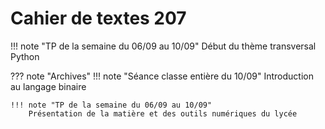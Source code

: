 # Cahier de textes 207

!!! note "TP de la semaine du 06/09 au 10/09"
    Début du thème transversal Python


??? note "Archives"
    !!! note "Séance classe entière du 10/09"
        Introduction au langage binaire

    !!! note "TP de la semaine du 06/09 au 10/09"
        Présentation de la matière et des outils numériques du lycée

